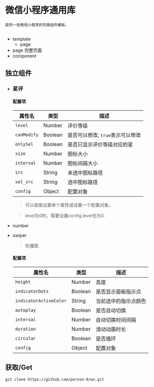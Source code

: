 # 微信小程序通用库
`提供一些微信小程序的页面组件模板。`

## 
- template
  + page
- page
完整页面
- component

## 独立组件
  + ### 星评
    #### 配置项
  
    |属性名|类型|描述|
    |------|-----|-------|
    |`level`|Number|评价等级|
    |`canModify`|Boolean |是否可以修改, `true`表示可以修改 |
    |`onlySel`| Boolean |是否只显示评价等级对应的星|
    | `size` | Number | 图标大小 |
    | `interval` | Number | 图标间隔大小 |
    |`src` | String | 未选中图标路径 |
    | `sel_src` | String | 选中图标路径 |
    | `config` | Object | 配置对象 |

    > 可以直接设置单个属性或设置一个配置对象。

    > level为0时，需要设置config.level也为0.

  + number
  
  + swiper
    > 轮播图
    #### 配置项
   
    |属性名|类型|描述|
    |------|-----|-------|
    | `height` | Number | 高度 |
    | `indicatorDots` | Boolean | 是否显示面板指示点 |
    | `indicatorActiveColor` | String | 当前选中的指示点颜色 |
    | `autoplay` | Boolean | 是否自动切换 |
    | `interval` | Number | 自动切换时间间隔 |
    | `duration` | Number | 滑动动画时长 |
    | `circular` | Boolean | 是否循环 |
    | `config` | Object | 配置对象 |
 
## 获取/Get 
`git clone https://github.com/person-0/wx.git`
